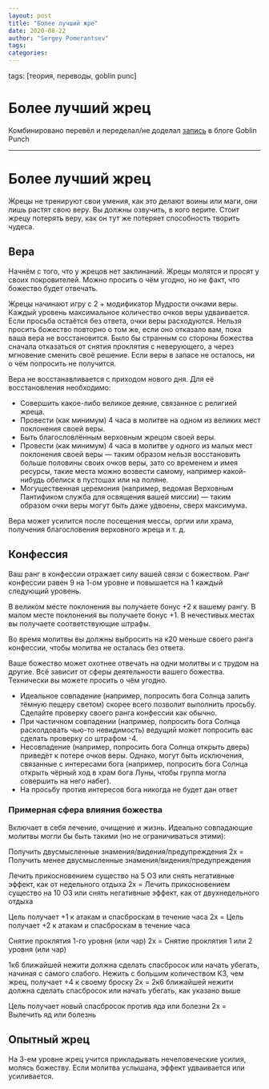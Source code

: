 ```yaml
---
layout: post
title: "Более лучший жре"
date: 2020-08-22
author: "Sergey Pomerantsev"
tags:
categories:
---
```

tags: [теория, переводы, goblin punc]

# Более лучший жрец

Комбинировано перевёл и переделал/не доделал [запись](http://goblinpunch.blogspot.com/2013/12/towards-better-cleric.html) в блоге Goblin Punch

---

# Более лучший жрец

Жрецы не тренируют свои умения, как это делают воины или маги, они лишь растят свою веру. Вы должны озвучить, в кого верите. Стоит жрецу потерять веру, как он тут же потеряет способность творить чудеса.

## Вера

Начнём с того, что у жрецов нет заклинаний. Жрецы молятся и просят у своих покровителей. Можно просить о чём угодно, но не факт, что божество будет отвечать.

Жрецы начинают игру с 2 + модификатор Мудрости очками веры. Каждый уровень максимальное количество очков веры удваивается. Если просьба остаётся без ответа, очки веры расходуются. Нельзя просить божество повторно о том же, если оно отказало вам, пока ваша вера не восстановится. Было бы странным со стороны божества сначала отказаться от снятия проклятия с неверующего, а через мгновение сменить своё решение. Если веры в запасе не осталось, ни о чём попросить не получится.

Вера не восстанавливается с приходом нового дня. Для её восстановления необходимо:

- Совершить какое-либо великое деяние, связанное с религией жреца.
- Провести (как минимум) 4 часа в молитве на одном из великих мест поклонения своей веры.
- Быть благословлённым верховным жрецом своей веры.
- Провести (как минимум) 4 часа в молитве у одного из малых мест поклонения своей веры — таким образом нельзя восстановить больше половины своих очков веры, зато со временем и имея ресурсы, такие места можно возвести самому, например какой-нибудь обелиск в пустошах или на поляне.
- Могущественная церемония (например, ведомая Верховным Пантификом служба для освящения вашей миссии) — таким образом очки веры могут быть даже удвоены, сверх максимума.

Вера может усилится после посещения мессы, оргии или храма, получения благословения верховного жреца и т. д.

## Конфессия

Ваш ранг в конфессии отражает силу вашей связи с божеством. Ранг конфессии равен 9 на 1-ом уровне и повышается на 1 каждый следующий уровень.

В великом месте поклонения вы получаете бонус +2 к вашему рангу. В малом месте поклонения вы получаете бонус +1. В нечестивых местах вы получаете соответствующие штрафы.

Во время молитвы вы должны выбросить на к20 меньше своего ранга конфессии, чтобы молитва не осталась без ответа.

Ваше божество может охотнее отвечать на одни молитвы и с трудом на другие. Всё зависит от сферы деятельности вашего божества. Технически вы можете просить о чём угодно.

- Идеальное совпадение (например, попросить бога Солнца залить тёмную пещеру светом) скорее всего позволит выполнить просьбу. Сделайте проверку своего ранга конфессии как обычно.
- При частичном совпадении (например, попросить бога Солнца расколдовать чью-то невидимость) ведущий может попросить вас сделать проверку со штрафом -4.
- Несовпадение (например, попросить бога Солнца открыть дверь) приведёт к потере очков веры. Однако, могут быть исключения, связанные с интересами бога (например, попросить бога Солнца открыть чёрный ход в храм бога Луны, чтобы группа могла совершить на него набег).
- На просьбу против интересов бога никогда не будет дан ответ

### Примерная сфера влияния божества

Включает в себя лечение, очищение и жизнь. Идеально совпадающие молитвы могли бы быть такими (но не ограничиваться этими):

Получить двусмысленные знамения/видения/предупреждения
2x = Получить менее двусмысленные знамения/видения/предупреждения

Лечить прикосновением существо на 5 ОЗ или снять негативные эффект, как от недельного отдыха
2х = Лечить прикосновением существо на 10 ОЗ или снять негативные эффект, как от двухнедельного отдыха

Цель получает +1 к атакам и спасброскам в течение часа
2x = Цель получает +2 к атакам и спасброскам в течение часа

Снятие проклятия 1-го уровня (или чар)
2x = Снятие проклятия 1 или 2 уровня (или чар)

1к6 ближайшей нежити должна сделать спасбросок или начать убегать, начиная с самого слабого. Нежить с большим количеством КЗ, чем жрец, получает +4 к своему броску
2x = 2к6 ближайшей нежити должна сделать спасбросок или начать убегать, как указано выше

Цель получает новый спасбросок против яда или болезни
2x = Вылечить яд или болезнь

## Опытный жрец

На 3-ем уровне жрец учится прикладывать нечеловеческие усилия, молясь божеству. Если молитва услышана, эффект удваивается или усиливается.
